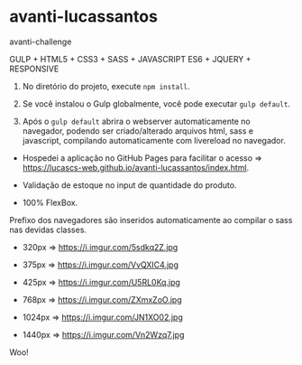 # avanti-lucassantos

avanti-challenge

GULP + HTML5 + CSS3 + SASS + JAVASCRIPT ES6 + JQUERY + RESPONSIVE

1. No diretório do projeto, execute `npm install`.

2. Se você instalou o Gulp globalmente, você pode executar `gulp default`.

3. Após o `gulp default` abrira o webserver automaticamente no navegador, podendo ser criado/alterado arquivos html, sass e javascript, compilando automaticamente com livereload no navegador.

- Hospedei a aplicação no GitHub Pages para facilitar o acesso => https://lucascs-web.github.io/avanti-lucassantos/index.html.

- Validação de estoque no input de quantidade do produto.

- 100% FlexBox.

Prefixo dos navegadores são inseridos automaticamente ao compilar o sass nas devidas classes.

- 320px => https://i.imgur.com/5sdkq2Z.jpg

- 375px => https://i.imgur.com/VvQXIC4.jpg

- 425px => https://i.imgur.com/U5RL0Kq.jpg

- 768px => https://i.imgur.com/ZXmxZoO.jpg

- 1024px => https://i.imgur.com/JN1XO02.jpg

- 1440px => https://i.imgur.com/Vn2Wzq7.jpg

Woo!
